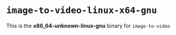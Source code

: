 # `image-to-video-linux-x64-gnu`

This is the **x86_64-unknown-linux-gnu** binary for `image-to-video`
